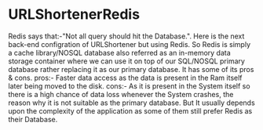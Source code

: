 # URLShortenerRedis
Redis says that:-"Not all query should hit the Database.".
Here is the next back-end configration of URLShortener but using Redis. So Redis is simply a cache library/NOSQL database also referred as an in-memory data storage container where we can use it on top of our SQL/NOSQL primary database rather replacing it as our primary database.
It has some of its pros & cons.
pros:- Faster data access as  the data is present in the Ram itself later being moved to the disk.
cons:- As it is present in the System itself so there is a high chance of data loss whenever the System crashes, the reason why it is not suitable as the primary database.
But It usually depends upon the complexity of the application as some of them still prefer Redis as their Database.
       
